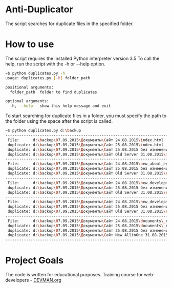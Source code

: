 # Anti-Duplicator
The script searches for duplicate files in the specified folder.
# How to use
The script requires the installed Python interpreter version 3.5
To call the help, run the script with the -h or --help option.
```bash
~$ python duplicates.py -h
usage: duplicates.py [-h] folder_path

positional arguments:
  folder_path  folder to find duplicates

optional arguments:
  -h, --help   show this help message and exit
```
To start searching for duplicate files in a folder, you must specify the path to the folder using the space after the script is called.
```bash
~$ python duplicates.py d:\backup
------------------------------------------------------------------------------------------------------------------
 File:      d:\backup\07.09.2015\Документы\Сайт 24.08.2015\index.html
 duplicate: d:\backup\07.09.2015\Документы\Сайт 25.08.2015\index.html
 duplicate: d:\backup\07.09.2015\Документы\Сайт 25.08.2015 без изменений\index.html
 duplicate: d:\backup\07.09.2015\Документы\Сайт Old Server 31.08.2015\index.html
------------------------------------------------------------------------------------------------------------------
 File:      d:\backup\07.09.2015\Документы\Сайт 24.08.2015\new_about_eng.css
 duplicate: d:\backup\07.09.2015\Документы\Сайт 25.08.2015 без изменений\new_about_eng.css
 duplicate: d:\backup\07.09.2015\Документы\Сайт Old Server 31.08.2015\new_about_eng.css
------------------------------------------------------------------------------------------------------------------
 File:      d:\backup\07.09.2015\Документы\Сайт 24.08.2015\new_development_eng.css
 duplicate: d:\backup\07.09.2015\Документы\Сайт 25.08.2015 без изменений\new_development_eng.css
 duplicate: d:\backup\07.09.2015\Документы\Сайт Old Server 31.08.2015\new_development_eng.css
------------------------------------------------------------------------------------------------------------------
 File:      d:\backup\07.09.2015\Документы\Сайт 24.08.2015\new_development_eng.html
 duplicate: d:\backup\07.09.2015\Документы\Сайт 25.08.2015 без изменений\new_development_eng.html
 duplicate: d:\backup\07.09.2015\Документы\Сайт Old Server 31.08.2015\new_development_eng.html
------------------------------------------------------------------------------------------------------------------
 File:      d:\backup\07.09.2015\Документы\Сайт 24.08.2015\documents\_notes\dwsync.xml
 duplicate: d:\backup\07.09.2015\Документы\Сайт 25.08.2015\documents\_notes\dwsync.xml
 duplicate: d:\backup\07.09.2015\Документы\Сайт 25.08.2015 без изменений\documents\_notes\dwsync.xml
 duplicate: d:\backup\07.09.2015\Документы\Сайт New AllinOne 31.08.2015\documents\_notes\dwsync.xml
------------------------------------------------------------------------------------------------------------------
```
# Project Goals

The code is written for educational purposes. Training course for web-developers - [DEVMAN.org](https://devman.org)
